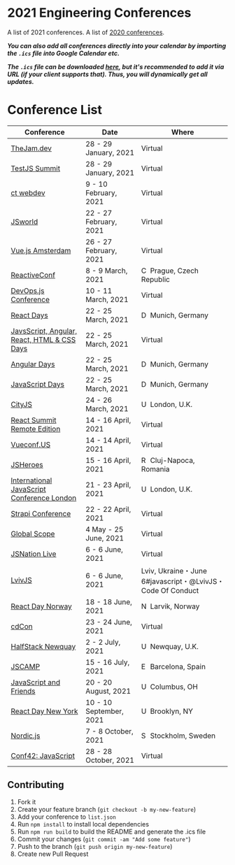 # 2021 Engineering Conferences
A list of 2021 conferences.
A list of [2020 conferences](https://github.com/ryanburgess/2020-conferences).

_**You can also add all conferences directly into your calendar by importing the `.ics` file into Google Calendar etc.**_

_**The `.ics` file can be downloaded [here](https://rawgit.com/ryanburgess/2020-conferences/master/2020-conferences.ics), but it's recommended to add it via URL (if your client supports that). Thus, you will dynamically get all updates.**_

# Conference List

| Conference | Date | Where |
|------------|------|-------|
| [TheJam.dev](https://events.linuxfoundation.org/cdcon/) | 28 - 29 January, 2021 |  Virtual |
| [TestJS Summit](https://testjssummit.com/) | 28 - 29 January, 2021 |  Virtual |
| [ct webdev](https://ctwebdev.de) | 9 - 10 February, 2021 |  Virtual |
| [JSworld](http://www.jsworldconference.com) | 22 - 27 February, 2021 |  Virtual |
| [Vue.js Amsterdam](http://www.vuejs.amsterdam) | 26 - 27 February, 2021 |  Virtual |
| [ReactiveConf](https://reactiveconf.com) | 8 - 9 March, 2021 | <img src="https://cdnjs.cloudflare.com/ajax/libs/flag-icon-css/3.2.1/flags/4x3/cz.svg" height="16" alt="CZ flag icon" /> Prague, Czech Republic |
| [DevOps.js Conference](https://www.devopsjsconf.com/) | 10 - 11 March, 2021 |  Virtual |
| [React Days](https://javascript-days.de/react) | 22 - 25 March, 2021 | <img src="https://cdnjs.cloudflare.com/ajax/libs/flag-icon-css/3.2.1/flags/4x3/de.svg" height="16" alt="DE flag icon" /> Munich, Germany |
| [JavsScript, Angular, React, HTML & CSS Days](https://javascript-days.de/muenchen) | 22 - 25 March, 2021 |  Virtual |
| [Angular Days](https://javascript-days.de/angular) | 22 - 25 March, 2021 | <img src="https://cdnjs.cloudflare.com/ajax/libs/flag-icon-css/3.2.1/flags/4x3/de.svg" height="16" alt="DE flag icon" /> Munich, Germany |
| [JavaScript Days](https://javascript-days.de/muenchen) | 22 - 25 March, 2021 | <img src="https://cdnjs.cloudflare.com/ajax/libs/flag-icon-css/3.2.1/flags/4x3/de.svg" height="16" alt="DE flag icon" /> Munich, Germany |
| [CityJS](https://cityjsconf.org) | 24 - 26 March, 2021 | <img src="https://cdnjs.cloudflare.com/ajax/libs/flag-icon-css/3.2.1/flags/4x3/uk.svg" height="16" alt="UK flag icon" /> London, U.K. |
| [React Summit Remote Edition](https://remote.reactsummit.com/) | 14 - 16 April, 2021 |  Virtual |
| [Vueconf.US](http://vueconf.us) | 14 - 14 April, 2021 |  Virtual |
| [JSHeroes](https://jsheroes.io) | 15 - 16 April, 2021 | <img src="https://cdnjs.cloudflare.com/ajax/libs/flag-icon-css/3.2.1/flags/4x3/ro.svg" height="16" alt="RO flag icon" /> Cluj-Napoca, Romania |
| [International JavaScript Conference London](https://javascript-conference.com/london) | 21 - 23 April, 2021 | <img src="https://cdnjs.cloudflare.com/ajax/libs/flag-icon-css/3.2.1/flags/4x3/uk.svg" height="16" alt="UK flag icon" /> London, U.K. |
| [Strapi Conference](https://www.strapi.io/strapi-conf-2021) | 22 - 22 April, 2021 |  Virtual |
| [Global Scope](https://www.webdirections.org/globalscope) | 4 May - 25 June, 2021 |  Virtual |
| [JSNation Live](https://live.jsnation.com/) | 6 - 6 June, 2021 |  Virtual |
| [LvivJS](https://lvivjs.org.ua) | 6 - 6 June, 2021 |  Lviv, Ukraine・June 6#javascript・@LvivJS・Code Of Conduct |
| [React Day Norway](https://reactnorway.com) | 18 - 18 June, 2021 | <img src="https://cdnjs.cloudflare.com/ajax/libs/flag-icon-css/3.2.1/flags/4x3/no.svg" height="16" alt="NO flag icon" /> Larvik, Norway |
| [cdCon](https://events.linuxfoundation.org/cdcon/) | 23 - 24 June, 2021 |  Virtual |
| [HalfStack Newquay](https://halfstackconf.com/newquay/) | 2 - 2 July, 2021 | <img src="https://cdnjs.cloudflare.com/ajax/libs/flag-icon-css/3.2.1/flags/4x3/uk.svg" height="16" alt="UK flag icon" /> Newquay, U.K. |
| [JSCAMP](https://jscamp.tech) | 15 - 16 July, 2021 | <img src="https://cdnjs.cloudflare.com/ajax/libs/flag-icon-css/3.2.1/flags/4x3/es.svg" height="16" alt="ES flag icon" /> Barcelona, Spain |
| [JavaScript and Friends](https://www.javascriptandfriends.com) | 20 - 20 August, 2021 | <img src="https://cdnjs.cloudflare.com/ajax/libs/flag-icon-css/3.2.1/flags/4x3/us.svg" height="16" alt="US flag icon" /> Columbus, OH |
| [React Day New York](https://reactnewyork.com) | 10 - 10 September, 2021 | <img src="https://cdnjs.cloudflare.com/ajax/libs/flag-icon-css/3.2.1/flags/4x3/us.svg" height="16" alt="US flag icon" /> Brooklyn, NY |
| [Nordic.js](https://nordicjs.com) | 7 - 8 October, 2021 | <img src="https://cdnjs.cloudflare.com/ajax/libs/flag-icon-css/3.2.1/flags/4x3/se.svg" height="16" alt="SE flag icon" /> Stockholm, Sweden |
| [Conf42: JavaScript](https://www.conf42.com) | 28 - 28 October, 2021 |  Virtual |

## Contributing
1. Fork it
2. Create your feature branch (`git checkout -b my-new-feature`)
3. Add your conference to `list.json`
4. Run `npm install` to install local dependencies
5. Run `npm run build` to build the README and generate the .ics file
6. Commit your changes (`git commit -am "Add some feature"`)
7. Push to the branch (`git push origin my-new-feature`)
8. Create new Pull Request
